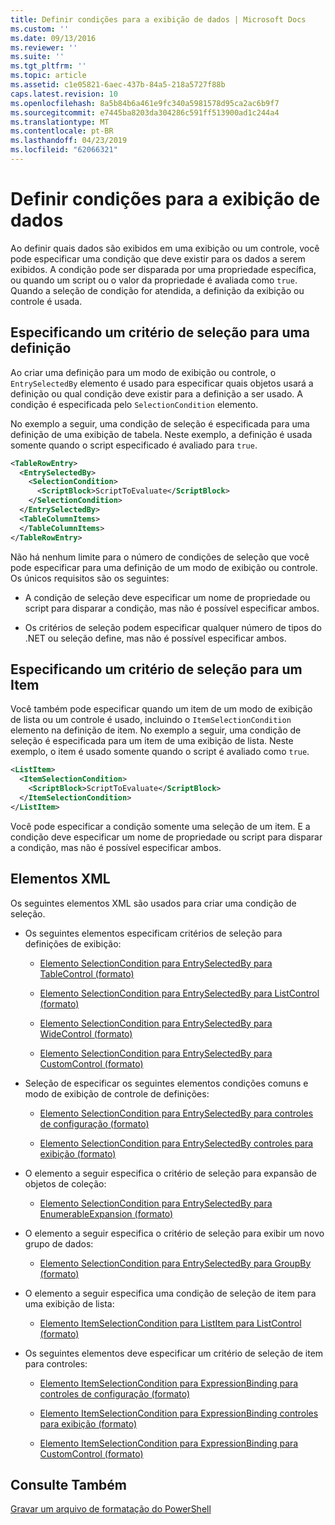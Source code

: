 ```yaml
---
title: Definir condições para a exibição de dados | Microsoft Docs
ms.custom: ''
ms.date: 09/13/2016
ms.reviewer: ''
ms.suite: ''
ms.tgt_pltfrm: ''
ms.topic: article
ms.assetid: c1e05821-6aec-437b-84a5-218a5727f88b
caps.latest.revision: 10
ms.openlocfilehash: 8a5b84b6a461e9fc340a5981578d95ca2ac6b9f7
ms.sourcegitcommit: e7445ba8203da304286c591ff513900ad1c244a4
ms.translationtype: MT
ms.contentlocale: pt-BR
ms.lasthandoff: 04/23/2019
ms.locfileid: "62066321"
---
```

# <a name="defining-conditions-for-displaying-data"></a>Definir condições para a exibição de dados

Ao definir quais dados são exibidos em uma exibição ou um controle, você pode especificar uma condição que deve existir para os dados a serem exibidos. A condição pode ser disparada por uma propriedade específica, ou quando um script ou o valor da propriedade é avaliada como `true`. Quando a seleção de condição for atendida, a definição da exibição ou controle é usada.

## <a name="specifying-a-selection-condition-for-a-definition"></a>Especificando um critério de seleção para uma definição

Ao criar uma definição para um modo de exibição ou controle, o `EntrySelectedBy` elemento é usado para especificar quais objetos usará a definição ou qual condição deve existir para a definição a ser usado. A condição é especificada pelo `SelectionCondition` elemento.

No exemplo a seguir, uma condição de seleção é especificada para uma definição de uma exibição de tabela. Neste exemplo, a definição é usada somente quando o script especificado é avaliado para `true`.

```xml
<TableRowEntry>
  <EntrySelectedBy>
    <SelectionCondition>
      <ScriptBlock>ScriptToEvaluate</ScriptBlock>
    </SelectionCondition>
  </EntrySelectedBy>
  <TableColumnItems>
  </TableColumnItems>
</TableRowEntry>

```

Não há nenhum limite para o número de condições de seleção que você pode especificar para uma definição de um modo de exibição ou controle. Os únicos requisitos são os seguintes:

- A condição de seleção deve especificar um nome de propriedade ou script para disparar a condição, mas não é possível especificar ambos.

- Os critérios de seleção podem especificar qualquer número de tipos do .NET ou seleção define, mas não é possível especificar ambos.

## <a name="specifying-a-selection-condition-for-an-item"></a>Especificando um critério de seleção para um Item

Você também pode especificar quando um item de um modo de exibição de lista ou um controle é usado, incluindo o `ItemSelectionCondition` elemento na definição de item. No exemplo a seguir, uma condição de seleção é especificada para um item de uma exibição de lista. Neste exemplo, o item é usado somente quando o script é avaliado como `true`.

```xml
<ListItem>
  <ItemSelectionCondition>
    <ScriptBlock>ScriptToEvaluate</ScriptBlock>
  </ItemSelectionCondition>
</ListItem>

```

Você pode especificar a condição somente uma seleção de um item. E a condição deve especificar um nome de propriedade ou script para disparar a condição, mas não é possível especificar ambos.

## <a name="xml-elements"></a>Elementos XML

 Os seguintes elementos XML são usados para criar uma condição de seleção.

- Os seguintes elementos especificam critérios de seleção para definições de exibição:

    - [Elemento SelectionCondition para EntrySelectedBy para TableControl (formato)](./selectioncondition-element-for-entryselectedby-for-tablecontrol-format.md)

    - [Elemento SelectionCondition para EntrySelectedBy para ListControl (formato)](./selectioncondition-element-for-entryselectedby-for-listcontrol-format.md)

    - [Elemento SelectionCondition para EntrySelectedBy para WideControl (formato)](./selectioncondition-element-for-entryselectedby-for-widecontrol-format.md)

    - [Elemento SelectionCondition para EntrySelectedBy para CustomControl (formato)](./selectioncondition-element-for-entryselectedby-for-customcontrol-format.md)

- Seleção de especificar os seguintes elementos condições comuns e modo de exibição de controle de definições:

    - [Elemento SelectionCondition para EntrySelectedBy para controles de configuração (formato)](./selectioncondition-element-for-entryselectedby-for-controls-for-configuration-format.md)

    - [Elemento SelectionCondition para EntrySelectedBy controles para exibição (formato)](./selectioncondition-element-for-entryselectedby-for-controls-for-view-format.md)

- O elemento a seguir especifica o critério de seleção para expansão de objetos de coleção:

    - [Elemento SelectionCondition para EntrySelectedBy para EnumerableExpansion (formato)](./selectioncondition-element-for-entryselectedby-for-enumerableexpansion-format.md)

- O elemento a seguir especifica o critério de seleção para exibir um novo grupo de dados:

    - [Elemento SelectionCondition para EntrySelectedBy para GroupBy (formato)](./selectioncondition-element-for-entryselectedby-for-groupby-format.md)

- O elemento a seguir especifica uma condição de seleção de item para uma exibição de lista:

    - [Elemento ItemSelectionCondition para ListItem para ListControl (formato)](./itemselectioncondition-element-for-listitem-for-listcontrol-format.md)

- Os seguintes elementos deve especificar um critério de seleção de item para controles:

    - [Elemento ItemSelectionCondition para ExpressionBinding para controles de configuração (formato)](./itemselectioncondition-element-for-expressionbinding-for-controls-for-configuration-format.md)

    - [Elemento ItemSelectionCondition para ExpressionBinding controles para exibição (formato)](./itemselectioncondition-element-for-expressionbinding-for-controls-for-view-format.md)

    - [Elemento ItemSelectionCondition para ExpressionBinding para CustomControl (formato)](./itemselectioncondition-element-for-expressionbinding-for-customcontrol-format.md)

## <a name="see-also"></a>Consulte Também

[Gravar um arquivo de formatação do PowerShell](./writing-a-powershell-formatting-file.md)
